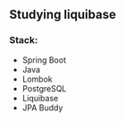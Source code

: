 ## Studying liquibase

### Stack:
- Spring Boot
- Java
- Lombok
- PostgreSQL
- Liquibase
- JPA Buddy
